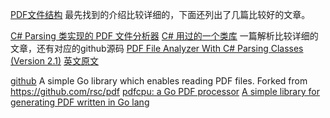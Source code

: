 [PDF文件结构](https://lazymind.me/2017/10/pdf-structure/)
最先找到的介绍比较详细的，下面还列出了几篇比较好的文章。


[C# Parsing 类实现的 PDF 文件分析器](https://www.oschina.net/translate/pdf-file-analyzer-with-csharp-parsing-classes-vers)
[C# 用过的一个类库](https://www.codeproject.com/Articles/570682/PDF-File-Writer-Csharp-Class-Library-Version-1-27)
一篇解析比较详细的文章，还有对应的github源码
[PDF File Analyzer With C# Parsing Classes (Version 2.1)](https://github.com/Uzi-Granot/PdfFileAnaylyzer)
[英文原文](https://www.codeproject.com/Articles/450254/PDF-File-Analyzer-With-Csharp-Parsing-Classes-Vers)

[github](https://github.com/ledongthuc/pdf)
A simple Go library which enables reading PDF files. Forked from https://github.com/rsc/pdf
[pdfcpu: a Go PDF processor](https://github.com/pdfcpu/pdfcpu)
[A simple library for generating PDF written in Go lang](https://github.com/signintech/gopdf)
